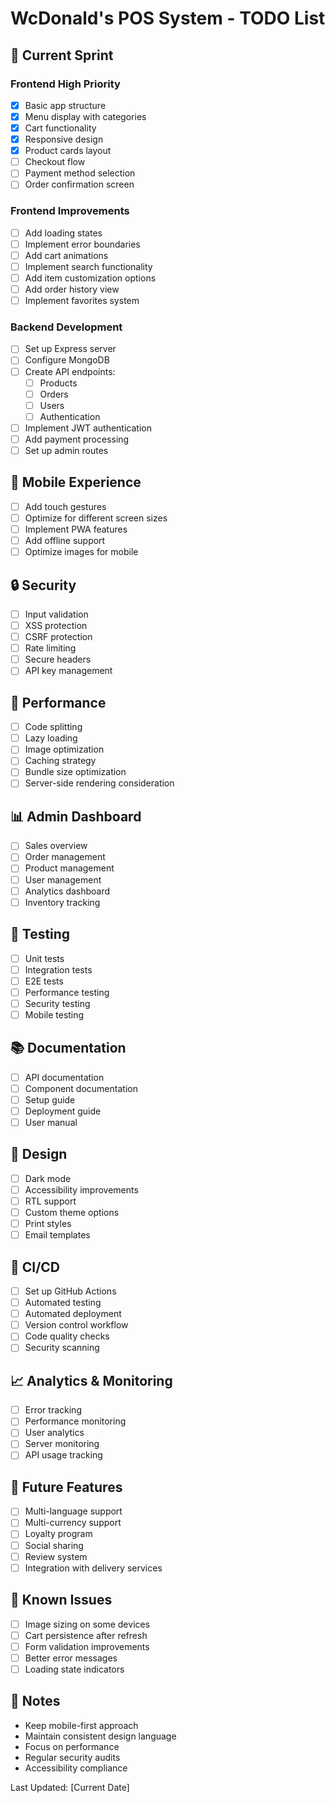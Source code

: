 # WcDonald's POS System - TODO List

## 🎯 Current Sprint

### Frontend High Priority
- [x] Basic app structure
- [x] Menu display with categories
- [x] Cart functionality
- [x] Responsive design
- [x] Product cards layout
- [ ] Checkout flow
- [ ] Payment method selection
- [ ] Order confirmation screen

### Frontend Improvements
- [ ] Add loading states
- [ ] Implement error boundaries
- [ ] Add cart animations
- [ ] Implement search functionality
- [ ] Add item customization options
- [ ] Add order history view
- [ ] Implement favorites system

### Backend Development
- [ ] Set up Express server
- [ ] Configure MongoDB
- [ ] Create API endpoints:
  - [ ] Products
  - [ ] Orders
  - [ ] Users
  - [ ] Authentication
- [ ] Implement JWT authentication
- [ ] Add payment processing
- [ ] Set up admin routes

## 📱 Mobile Experience
- [ ] Add touch gestures
- [ ] Optimize for different screen sizes
- [ ] Implement PWA features
- [ ] Add offline support
- [ ] Optimize images for mobile

## 🔒 Security
- [ ] Input validation
- [ ] XSS protection
- [ ] CSRF protection
- [ ] Rate limiting
- [ ] Secure headers
- [ ] API key management

## 🚀 Performance
- [ ] Code splitting
- [ ] Lazy loading
- [ ] Image optimization
- [ ] Caching strategy
- [ ] Bundle size optimization
- [ ] Server-side rendering consideration

## 📊 Admin Dashboard
- [ ] Sales overview
- [ ] Order management
- [ ] Product management
- [ ] User management
- [ ] Analytics dashboard
- [ ] Inventory tracking

## 🧪 Testing
- [ ] Unit tests
- [ ] Integration tests
- [ ] E2E tests
- [ ] Performance testing
- [ ] Security testing
- [ ] Mobile testing

## 📚 Documentation
- [ ] API documentation
- [ ] Component documentation
- [ ] Setup guide
- [ ] Deployment guide
- [ ] User manual

## 🎨 Design
- [ ] Dark mode
- [ ] Accessibility improvements
- [ ] RTL support
- [ ] Custom theme options
- [ ] Print styles
- [ ] Email templates

## 🔄 CI/CD
- [ ] Set up GitHub Actions
- [ ] Automated testing
- [ ] Automated deployment
- [ ] Version control workflow
- [ ] Code quality checks
- [ ] Security scanning

## 📈 Analytics & Monitoring
- [ ] Error tracking
- [ ] Performance monitoring
- [ ] User analytics
- [ ] Server monitoring
- [ ] API usage tracking

## 🌟 Future Features
- [ ] Multi-language support
- [ ] Multi-currency support
- [ ] Loyalty program
- [ ] Social sharing
- [ ] Review system
- [ ] Integration with delivery services

## 🐛 Known Issues
- [ ] Image sizing on some devices
- [ ] Cart persistence after refresh
- [ ] Form validation improvements
- [ ] Better error messages
- [ ] Loading state indicators

## 📝 Notes
- Keep mobile-first approach
- Maintain consistent design language
- Focus on performance
- Regular security audits
- Accessibility compliance

Last Updated: [Current Date]
